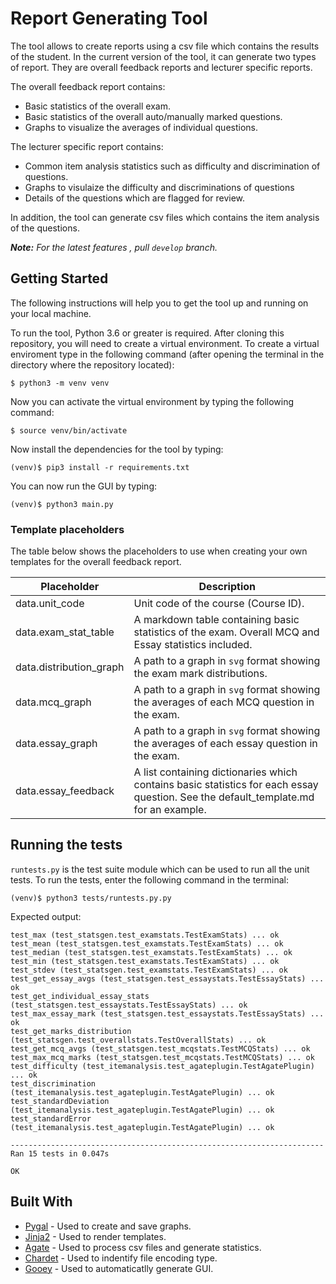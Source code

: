 # Report Generating Tool

The tool allows to create reports using a csv file which contains the results of the student. In the current version of the tool, it can generate two types of report. They are overall feedback reports and lecturer specific reports.

The overall feedback report contains:
* Basic statistics of the overall exam.
* Basic statistics of the overall auto/manually marked questions.
* Graphs to visualize the averages of individual questions.

The lecturer specific report contains:
* Common item analysis statistics such as difficulty and discrimination of questions.
* Graphs to visulaize the difficulty and discriminations of questions
* Details of the questions which are flagged for review.

In addition, the tool can generate csv files which contains the item analysis of the questions.

*__Note:__ For the latest features , pull `develop` branch.*

## Getting Started
The following instructions will help you to get the tool up and running on your local machine.

To run the tool, Python 3.6 or greater is required. After cloning this repository, you will need to create a virtual environment. To create a virtual enviroment type in the following command (after opening the terminal in the directory where the repository located):

```
$ python3 -m venv venv
```

Now you can activate the virtual environment by typing the following command:
```
$ source venv/bin/activate
```

Now install the dependencies for the tool by typing:
```
(venv)$ pip3 install -r requirements.txt
```

You can now run the GUI by typing:

```
(venv)$ python3 main.py
```

### Template placeholders

The table below shows the placeholders to use when creating your own templates for the overall feedback report.

| Placeholder             | Description                                                                                                                         |
|-------------------------|-------------------------------------------------------------------------------------------------------------------------------------|
| data.unit_code          | Unit code of the course (Course ID).                                                                                                |
| data.exam_stat_table    | A markdown table containing basic statistics of the exam. Overall MCQ and Essay statistics included.                                |  
| data.distribution_graph | A path to a graph in `svg` format showing the exam mark distributions.                                                              |
| data.mcq_graph          | A path to a graph in `svg` format showing the averages of each MCQ question in the exam.                                            |
| data.essay_graph        | A path to a graph in `svg` format showing the averages of each essay question in the exam.                                          |
| data.essay_feedback     | A list containing dictionaries which contains basic statistics for each essay question. See the default_template.md for an example. |

## Running the tests
`runtests.py` is the test suite module which can be used to run all the unit tests. To run the tests, enter the following command in the terminal:

```
(venv)$ python3 tests/runtests.py.py
```

Expected output:
```
test_max (test_statsgen.test_examstats.TestExamStats) ... ok
test_mean (test_statsgen.test_examstats.TestExamStats) ... ok
test_median (test_statsgen.test_examstats.TestExamStats) ... ok
test_min (test_statsgen.test_examstats.TestExamStats) ... ok
test_stdev (test_statsgen.test_examstats.TestExamStats) ... ok
test_get_essay_avgs (test_statsgen.test_essaystats.TestEssayStats) ... ok
test_get_individual_essay_stats (test_statsgen.test_essaystats.TestEssayStats) ... ok
test_max_essay_mark (test_statsgen.test_essaystats.TestEssayStats) ... ok
test_get_marks_distribution (test_statsgen.test_overallstats.TestOverallStats) ... ok
test_get_mcq_avgs (test_statsgen.test_mcqstats.TestMCQStats) ... ok
test_max_mcq_marks (test_statsgen.test_mcqstats.TestMCQStats) ... ok
test_difficulty (test_itemanalysis.test_agateplugin.TestAgatePlugin) ... ok
test_discrimination (test_itemanalysis.test_agateplugin.TestAgatePlugin) ... ok
test_standardDeviation (test_itemanalysis.test_agateplugin.TestAgatePlugin) ... ok
test_standardError (test_itemanalysis.test_agateplugin.TestAgatePlugin) ... ok

----------------------------------------------------------------------
Ran 15 tests in 0.047s

OK
```

## Built With

* [Pygal](http://www.pygal.org/en/stable/documentation/) - Used to create and save graphs.
* [Jinja2](https://jinja.palletsprojects.com/en/2.11.x/) - Used to render templates.
* [Agate](https://agate.readthedocs.io/en/1.6.1/) - Used to process csv files and generate statistics.
* [Chardet](https://chardet.readthedocs.io/en/latest/index.html) - Used to indentify file encoding type.
* [Gooey](https://github.com/chriskiehl/Gooey) - Used to automaticatlly generate GUI.